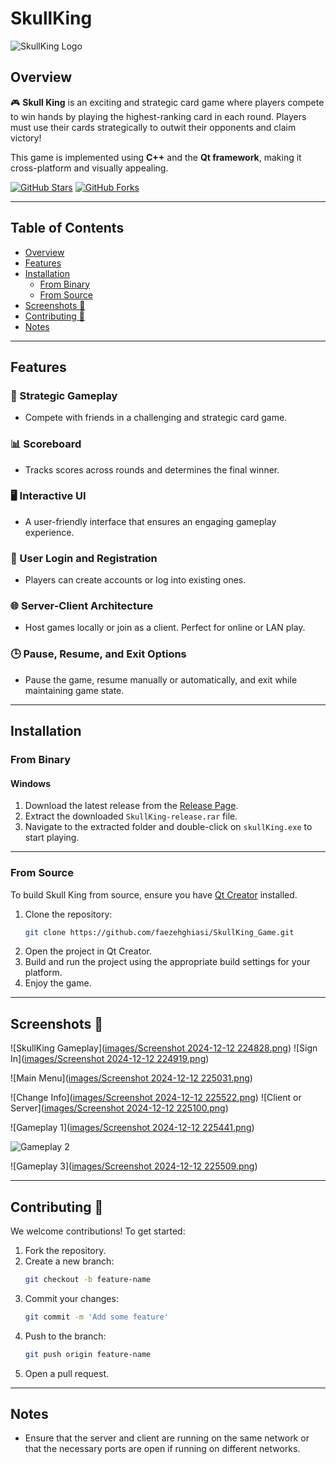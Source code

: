 # SkullKing

![SkullKing Logo](https://via.placeholder.com/800x200.png?text=Skull+King+Game)

## Overview

🎮 **Skull King** is an exciting and strategic card game where players compete to win hands by playing the highest-ranking card in each round. Players must use their cards strategically to outwit their opponents and claim victory! 

This game is implemented using **C++** and the **Qt framework**, making it cross-platform and visually appealing.

[![GitHub Stars]([https://img.shields.io/github/stars/faezehghiasi/SkullKing_Game?style=social)](https://github.com/faezehghiasi/SkullKing_Game/stargazers](https://github.com/faezehghiasi/SkullKing_Game/blob/main/images/Screenshot%202024-12-12%20224828.png))
[![GitHub Forks]([https://img.shields.io/github/forks/faezehghiasi/SkullKing_Game?style=social)](https://github.com/faezehghiasi/SkullKing_Game/network/members](https://github.com/faezehghiasi/SkullKing_Game/blob/main/images/Screenshot%202024-12-12%20224828.png))

---

## Table of Contents

- [Overview](#overview)
- [Features](#features)
- [Installation](#installation)
  - [From Binary](#from-binary)
  - [From Source](#from-source)
- [Screenshots 📸](#screenshots-)
- [Contributing 🤝](#contributing-)
- [Notes](#notes)

---

## Features

### 🎯 Strategic Gameplay
- Compete with friends in a challenging and strategic card game.

### 📊 Scoreboard
- Tracks scores across rounds and determines the final winner.

### 🖥️ Interactive UI
- A user-friendly interface that ensures an engaging gameplay experience.

### 🔑 User Login and Registration
- Players can create accounts or log into existing ones.

### 🌐 Server-Client Architecture
- Host games locally or join as a client. Perfect for online or LAN play.

### 🕒 Pause, Resume, and Exit Options
- Pause the game, resume manually or automatically, and exit while maintaining game state.

---

## Installation

### From Binary

#### Windows
1. Download the latest release from the [Release Page](https://github.com/faezehghiasi/SkullKing_Game/releases/tag/v1.0.0).
2. Extract the downloaded `SkullKing-release.rar` file.
3. Navigate to the extracted folder and double-click on `skullKing.exe` to start playing.

---

### From Source

To build Skull King from source, ensure you have [Qt Creator](https://www.qt.io/download) installed.

1. Clone the repository:
   ```bash
   git clone https://github.com/faezehghiasi/SkullKing_Game.git
2. Open the project in Qt Creator.
3. Build and run the project using the appropriate build settings for your platform.
4. Enjoy the game.

---

## Screenshots 📸

![SkullKing Gameplay]([images/Screenshot 2024-12-12 224828.png](https://github.com/faezehghiasi/SkullKing_Game/blob/main/images/Screenshot%202024-12-12%20224828.png?raw=true))
![Sign In]([images/Screenshot 2024-12-12 224919.png](https://github.com/faezehghiasi/SkullKing_Game/blob/main/images/Screenshot%202024-12-12%20224919.png?raw=true))

![Main Menu]([images/Screenshot 2024-12-12 225031.png](https://github.com/faezehghiasi/SkullKing_Game/blob/main/images/Screenshot%202024-12-12%20225041.png?raw=true))

![Change Info]([images/Screenshot 2024-12-12 225522.png](https://github.com/faezehghiasi/SkullKing_Game/blob/main/images/Screenshot%202024-12-12%20225522.png?raw=true))
![Client or Server]([images/Screenshot 2024-12-12 225100.png](https://github.com/faezehghiasi/SkullKing_Game/blob/main/images/Screenshot%202024-12-12%20225100.png?raw=true))

![Gameplay 1]([images/Screenshot 2024-12-12 225441.png](https://github.com/faezehghiasi/SkullKing_Game/blob/main/images/Screenshot%202024-12-12%20225441.png?raw=true))

![Gameplay 2]([https://raw.githubusercontent.com/faezehghiasi/SkullKing_Game/refs/heads/main/images/Screenshot%202024-12-12%20225454.png](https://github.com/faezehghiasi/SkullKing_Game/blob/main/images/Screenshot%202024-12-12%20225454.png?raw=true))

![Gameplay 3]([images/Screenshot 2024-12-12 225509.png](https://github.com/faezehghiasi/SkullKing_Game/blob/main/images/Screenshot%202024-12-12%20225509.png?raw=true))

---

## Contributing 🤝

We welcome contributions! To get started:

1. Fork the repository.
2. Create a new branch:
   ```bash
   git checkout -b feature-name
3. Commit your changes:
   ```bash
   git commit -m 'Add some feature'
4. Push to the branch:
   ```bash
   git push origin feature-name
5. Open a pull request.

---

## Notes

- Ensure that the server and client are running on the same network or that the necessary ports are open if running on different networks.








